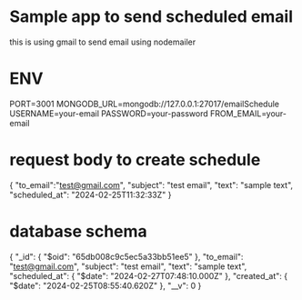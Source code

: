 # Sample app to send scheduled email

this is using gmail to send email using nodemailer

# ENV

PORT=3001
MONGODB_URL=mongodb://127.0.0.1:27017/emailSchedule
USERNAME=your-email
PASSWORD=your-password
FROM_EMAIL=your-email

# request body to create schedule

{
    "to_email":"test@gmail.com",
    "subject": "test email",
    "text": "sample text",
    "scheduled_at": "2024-02-25T11:32:33Z"
}

# database schema

{
  "_id": {
    "$oid": "65db008c9c5ec5a33bb51ee5"
  },
  "to_email": "test@gmail.com",
  "subject": "test email",
  "text": "sample text",
  "scheduled_at": {
    "$date": "2024-02-27T07:48:10.000Z"
  },
  "created_at": {
    "$date": "2024-02-25T08:55:40.620Z"
  },
  "__v": 0
}
